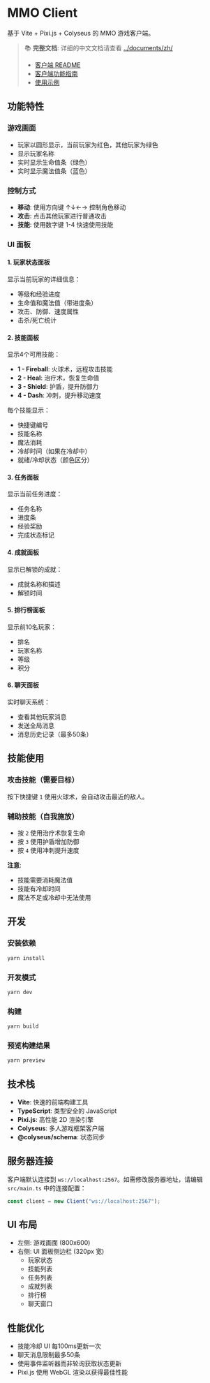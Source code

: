 # MMO Client

基于 Vite + Pixi.js + Colyseus 的 MMO 游戏客户端。

> 📚 **完整文档**: 详细的中文文档请查看 [../documents/zh/](../documents/zh/)
> - [客户端 README](../documents/zh/CLIENT_README.md)
> - [客户端功能指南](../documents/zh/CLIENT_FEATURES.md)
> - [使用示例](../documents/zh/CLIENT_USAGE_EXAMPLES.md)

## 功能特性

### 游戏画面
- 玩家以圆形显示，当前玩家为红色，其他玩家为绿色
- 显示玩家名称
- 实时显示生命值条（绿色）
- 实时显示魔法值条（蓝色）

### 控制方式
- **移动**: 使用方向键 ↑↓←→ 控制角色移动
- **攻击**: 点击其他玩家进行普通攻击
- **技能**: 使用数字键 1-4 快速使用技能

### UI 面板

#### 1. 玩家状态面板
显示当前玩家的详细信息：
- 等级和经验进度
- 生命值和魔法值（带进度条）
- 攻击、防御、速度属性
- 击杀/死亡统计

#### 2. 技能面板
显示4个可用技能：
- **1 - Fireball**: 火球术，远程攻击技能
- **2 - Heal**: 治疗术，恢复生命值
- **3 - Shield**: 护盾，提升防御力
- **4 - Dash**: 冲刺，提升移动速度

每个技能显示：
- 快捷键编号
- 技能名称
- 魔法消耗
- 冷却时间（如果在冷却中）
- 就绪/冷却状态（颜色区分）

#### 3. 任务面板
显示当前任务进度：
- 任务名称
- 进度条
- 经验奖励
- 完成状态标记

#### 4. 成就面板
显示已解锁的成就：
- 成就名称和描述
- 解锁时间

#### 5. 排行榜面板
显示前10名玩家：
- 排名
- 玩家名称
- 等级
- 积分

#### 6. 聊天面板
实时聊天系统：
- 查看其他玩家消息
- 发送全局消息
- 消息历史记录（最多50条）

## 技能使用

### 攻击技能（需要目标）
按下快捷键 `1` 使用火球术，会自动攻击最近的敌人。

### 辅助技能（自我施放）
- 按 `2` 使用治疗术恢复生命
- 按 `3` 使用护盾增加防御
- 按 `4` 使用冲刺提升速度

**注意**: 
- 技能需要消耗魔法值
- 技能有冷却时间
- 魔法不足或冷却中无法使用

## 开发

### 安装依赖
```bash
yarn install
```

### 开发模式
```bash
yarn dev
```

### 构建
```bash
yarn build
```

### 预览构建结果
```bash
yarn preview
```

## 技术栈

- **Vite**: 快速的前端构建工具
- **TypeScript**: 类型安全的 JavaScript
- **Pixi.js**: 高性能 2D 渲染引擎
- **Colyseus**: 多人游戏框架客户端
- **@colyseus/schema**: 状态同步

## 服务器连接

客户端默认连接到 `ws://localhost:2567`。如需修改服务器地址，请编辑 `src/main.ts` 中的连接配置：

```typescript
const client = new Client("ws://localhost:2567");
```

## UI 布局

- 左侧: 游戏画面 (800x600)
- 右侧: UI 面板侧边栏 (320px 宽)
  - 玩家状态
  - 技能列表
  - 任务列表
  - 成就列表
  - 排行榜
  - 聊天窗口

## 性能优化

- 技能冷却 UI 每100ms更新一次
- 聊天消息限制最多50条
- 使用事件监听器而非轮询获取状态更新
- Pixi.js 使用 WebGL 渲染以获得最佳性能
